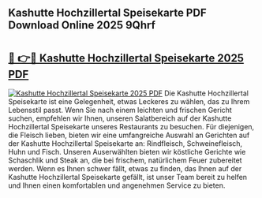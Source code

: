 ## Kashutte Hochzillertal Speisekarte PDF Download Online 2025 9Qhrf

# <h2><a href="http://gc8dgnm.nevu.top/?p=Kashutte+Hochzillertal+Speisekarte">🔗 👉🔴 Kashutte Hochzillertal Speisekarte 2025 PDF</a></h2>

[![Kashutte Hochzillertal Speisekarte 2025 PDF](https://i.imgur.com/dBaPXMq.png)](http://gc8dgnm.nevu.top/?p=Kashutte+Hochzillertal+Speisekarte)
Die Kashutte Hochzillertal Speisekarte ist eine Gelegenheit, etwas Leckeres zu wählen, das zu Ihrem Lebensstil passt. Wenn Sie nach einem leichten und frischen Gericht suchen, empfehlen wir Ihnen, unseren Salatbereich auf der Kashutte Hochzillertal Speisekarte unseres Restaurants zu besuchen. Für diejenigen, die Fleisch lieben, bieten wir eine umfangreiche Auswahl an Gerichten auf der Kashutte Hochzillertal Speisekarte an: Rindfleisch, Schweinefleisch, Huhn und Fisch. Unseren Auserwählten bieten wir köstliche Gerichte wie Schaschlik und Steak an, die bei frischem, natürlichem Feuer zubereitet werden. Wenn es Ihnen schwer fällt, etwas zu finden, das Ihnen auf der Kashutte Hochzillertal Speisekarte gefällt, ist unser Team bereit zu helfen und Ihnen einen komfortablen und angenehmen Service zu bieten.
